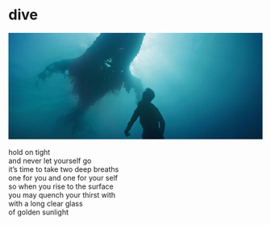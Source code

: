 # dive
![dive](images/dive.jpeg)

hold on tight<br/>
and never let yourself go<br/>
it’s time to take two deep breaths<br/>
one for you and one for your self<br/>
so when you rise to the surface<br/>
you may quench your thirst with<br/>
with a long clear glass<br/>
of golden sunlight<br/>
